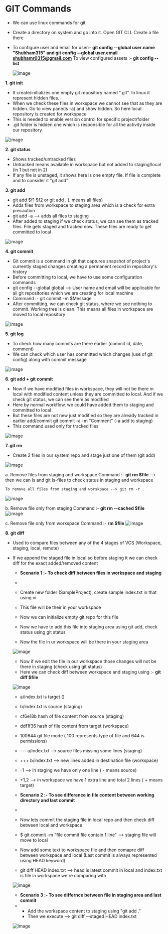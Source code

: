 # GIT Commands

- We can use linux commands for git
- Create a directory on system and go into it. Open GIT CLI. Create a file there
- To configure user and email for user:-  **git config --global user.name "Shubham315" and git config --global user.email shubhamr0315@gmail.com**
  To view configured assets :- **git config --list**

  ![image](https://github.com/user-attachments/assets/8a4b379b-0125-47f5-9627-c16dc3d2b097)

**1. git init**
- It create/initializes one empty git repository named ".git". In linux it represent hidden files.
- When we check these files in workspace we cannot see that as they are hidden. Go to view pane(ls -a) and show hidden. So here local repository is created for workspace
- This is needed to enable version control for specific project/folder
- .git folder is hidden one which is responsible for all the activity inside our repository

![image](https://github.com/user-attachments/assets/d14921e6-c883-4827-9fef-f55835079caf)

**2. git status**
- Shows tracked/untracked files
- Untracked means available in workspace but not added to staging/local (in 1 but not in 2)
- If any file is unstaged, it shows here is one empty file. If file is complete and to consider it "git add"

**3. git add**
- git add $f1 $f2 or git add . (. means all files)
- Adds files from workspace to staging area which is a check for extra precaution
- git add -a --> adds all files to staging
- After added to staging if we check status, we can see them as tracked files. File gets staged and tracked now. These files are ready to get committed to local

![image](https://github.com/user-attachments/assets/0d47c8e3-7331-46de-9876-6e79ebc78b0c)

**4. git commit**
- Git commit is a command in git that captures snapshot of project's currently staged changes creating a permanent record in repository's history
- Before committing to local, we have to use some configuration commands
- git config --global
  global --> User name and email will be applicable for all git repositories which we are creating for local machine
- Command :- git commit -m $Message
- After committing, we can check git status, where we see nothing to commit. Working tree is clean. This means all files in workspace are moved to local repository

![image](https://github.com/user-attachments/assets/5484acb8-85ed-4109-a8cc-069b87d8e7e6)

**5. git log**
- To check how many commits are there earlier (commit id, date, comment)
- We can check which user has committed which changes (use of git config) along with commit message

![image](https://github.com/user-attachments/assets/3a1e2a7b-271f-4883-8a48-c7466929672c)

**6. git add + git commit**
- Now if we have modified files in workspace, they will not be there in local with modified content unless they are committed to local. And if we check git status, we can see them as modified
- Here by normal workflow, we could have added them to staging and committed to local
- But these files are not new just modified so they are already tracked in earlier add/commit
  git commit -a -m "Comment"  (-a add to staging) 
- This command used only for tracked files

![image](https://github.com/user-attachments/assets/0a8e8985-7e7d-428c-8fe1-0bf78a37ce5a)

**7. git rm**
- Create 2 files in our system repo and stage just one of them (git add)

![image](https://github.com/user-attachments/assets/2a9db1e4-569f-42a1-90fa-5c49cd495939)

a. Remove files from staging and workspace 
	Command :- **git rm $file**   --> then we can ls and git ls-files to check status in staging and workspace
	
	To remove all files from staging and worskpace --> git rm -r .
![image](https://github.com/user-attachments/assets/6a334c04-f147-4cae-8db3-337e3db61211)

b. Remove file only from staging
	Command :- **git rm --cached $file**
![image](https://github.com/user-attachments/assets/ad8b3603-077c-4ad9-b597-d34ec37f1b59)

c. Remove file only from workspace
	Command :- **rm $file**
![image](https://github.com/user-attachments/assets/5b4eac15-2dc7-4b07-b3b0-f1d8d31db3bc)

**8. git diff**
- Used to compare files between any of the 4 stages of VCS (Workspace, staging, local, remote)
- If we append the staged file in local so before staging it we can check diff for the exact added/removed content

  - **Scenario 1 :- To check diff between files in workspace and staging**
  -
  
    - Create new folder (SampleProject), create sample index.txt in that using vi
    - This file will be their in your workspace 
    - Now we can initialize empty git repo for this file
    - Now we have to add this file into staging area using git add, check status using git status
    - Now the file in ur workspace will be there in your staging area

    ![image](https://github.com/user-attachments/assets/924a33cb-0ece-446e-ab5a-789295b4dc1a)

    - Now if we edit the file in our workspace those changes will not be there in staging (check using git status)
    - Here we can check diff between workspace and staging using :-  **git diff $file**

    ![image](https://github.com/user-attachments/assets/c9112eaf-9958-4fda-868e-5a612c1449ef)

  	- a/index.txt is target ()
	- b/index.txt is source (staging)
 	- cf6e18b hash of file content from source (staging)
	- ddf1f36 hash of file content from target (workspace)
	- 100644 git file mode ( 100 represents type of file and 644 is permissions)
  	-  --- a/index.txt --> source files missing some lines (staging)
	- +++ b/index.txt --> new lines added in destination file (workspace)
 	- -1 --> in staging we have only one line ( - means source)
	- +1,2 --> in workspace we have 1 extra line and total 2 lines ( + means target)

  - **Scenario 2 :- To see difference in file content between working directory and last commit**
  -

     - Now lets commit the staging file in local repo and then check diff between local and workspace
     - $ git commit -m "file commit file contain 1 line" --> staging file will move to local
     - Now add some text to workspace file and then comapre diff between workspace and local (Last commit is always represented using HEAD keyword)
     - git diff HEAD index.txt --> head is latest commit in local and index.txt is file in workspace we're comparing with
 
  ![image](https://github.com/user-attachments/assets/8c621ef8-18ce-4e20-b399-5698e2edcadb)

  - **Scenario 3 :- To see differnce between file in staging area and last commit**
  -
     - Add the workspace content to staging using "git add ."
     - Then we execute --> git diff --staged HEAD index.txt

  ![image](https://github.com/user-attachments/assets/6207f272-0cbc-40ae-8db0-8c760397de12)

  

